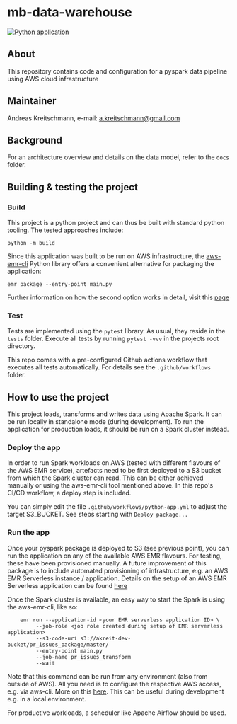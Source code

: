 # mb-data-warehouse
[![Python application](https://github.com/AndyLeGrand/mb-data-warehouse/actions/workflows/python-app.yml/badge.svg)](https://github.com/AndyLeGrand/mb-data-warehouse/actions/workflows/python-app.yml)

## About

This repository contains code and configuration for a pyspark data pipeline using AWS cloud infrastructure

## Maintainer

Andreas Kreitschmann, e-mail: [a.kreitschmann@gmail.com](mailto:a.kreitschmann@gmail.com)

## Background

For an architecture overview and details on the data model, refer to the `docs` folder.

## Building & testing the project

### Build

This project is a python project and can thus be built with standard python tooling.
The tested approaches include: 

    python -m build

Since this application was built to be run on AWS infrastructure, the [aws-emr-cli](https://pypi.org/project/aws-emr-cli/) Python library
offers a convenient alternative for packaging the application:

    emr package --entry-point main.py

Further information on how the second option works in detail, visit this [page](https://aws.amazon.com/de/blogs/big-data/build-deploy-and-run-spark-jobs-on-amazon-emr-with-the-open-source-emr-cli-tool/)

### Test

Tests are implemented using the `pytest` library. As usual, they reside in the `tests` folder.
Execute all tests by running `pytest -vvv` in the projects root directory.

This repo comes with a pre-configured Github actions workflow that executes all tests automatically.
For details see the `.github/workflows` folder.

## How to use the project

This project loads, transforms and writes data using Apache Spark. It can be run locally in standalone mode (during development).
To run the application for production loads, it should be run on a Spark cluster instead.

### Deploy the app

In order to run Spark workloads on AWS (tested with different flavours of the AWS EMR service), artefacts need to be first deployed to a
S3 bucket from which the Spark cluster can read. This can be either achieved manually or using the aws-emr-cli tool mentioned above.
In this repo's CI/CD workflow, a deploy step is included.

You can simply edit the file `.github/workflows/python-app.yml` to adjust the target S3_BUCKET. See steps starting with `Deploy package...`

### Run the app

Once your pyspark package is deployed to S3 (see previous point), you can run the application on any of the available AWS EMR flavours.
For testing, these have been provisioned manually. A future improvement of this package is to include automated provisioning
of infrastructure, e.g. an AWS EMR Serverless instance / application.
Details on the setup of an AWS EMR Serverless application can be found [here](https://docs.aws.amazon.com/emr/latest/EMR-Serverless-UserGuide/getting-started.html)

Once the Spark cluster is available, an easy way to start the Spark is using the aws-emr-cli, like so:

```
    emr run --application-id <your EMR serverless application ID> \
         --job-role <job role created during setup of EMR serverless application>
         --s3-code-uri s3://akreit-dev-bucket/pr_issues_package/master/
         --entry-point main.py
         --job-name pr_issues_transform
         --wait
```

Note that this command can be run from any environment (also from outside of AWS). All you need is to configure the respective
AWS access, e.g. via aws-cli. More on this [here](https://docs.aws.amazon.com/cli/latest/userguide/cli-configure-files.html).
This can be useful during development e.g. in a local environment.

For productive workloads, a scheduler like Apache Airflow should be used.




